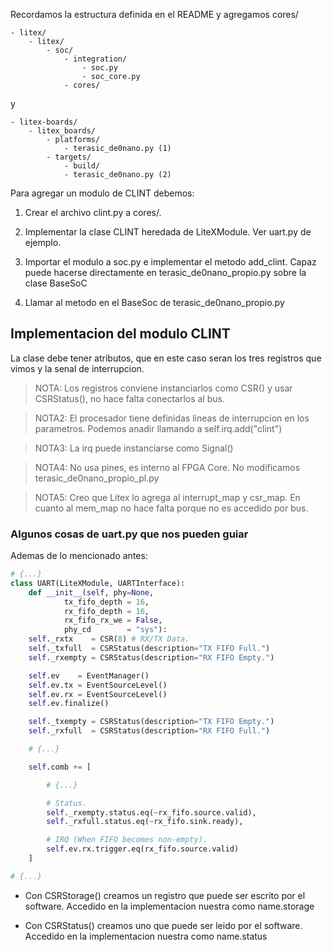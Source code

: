 Recordamos la estructura definida en el README y agregamos cores/

```
- litex/
    - litex/
        - soc/
            - integration/
                - soc.py
                - soc_core.py
            - cores/
```

y 

```
- litex-boards/
    - litex_boards/
        - platforms/
            - terasic_de0nano.py (1)
        - targets/
            - build/
            - terasic_de0nano.py (2)
```

Para agregar un modulo de CLINT debemos:

1. Crear el archivo clint.py a cores/.

2. Implementar la clase CLINT heredada de LiteXModule. Ver uart.py de ejemplo.

3. Importar el modulo a soc.py e implementar el metodo add_clint. Capaz puede hacerse directamente en terasic_de0nano_propio.py sobre la clase BaseSoC

4. Llamar al metodo en el BaseSoc de terasic_de0nano_propio.py

## Implementacion del modulo CLINT

La clase debe tener atributos, que en este caso seran los tres registros que vimos y la senal de interrupcion.


> NOTA: Los registros conviene instanciarlos como CSR() y usar CSRStatus(), no hace falta conectarlos al bus.

> NOTA2: El procesador tiene definidas lineas de interrupcion en los parametros. Podemos anadir llamando a self.irq.add("clint")

> NOTA3: La irq puede instanciarse como Signal()

> NOTA4: No usa pines, es interno al FPGA Core. No modificamos terasic_de0nano_propio_pl.py

> NOTA5: Creo que Litex lo agrega al interrupt_map y csr_map. En cuanto al mem_map no hace falta porque no es accedido por bus.

### Algunos cosas de uart.py que nos pueden guiar

Ademas de lo mencionado antes:
``` Python
# {...}
class UART(LiteXModule, UARTInterface):
    def __init__(self, phy=None,
            tx_fifo_depth = 16,
            rx_fifo_depth = 16,
            rx_fifo_rx_we = False,
            phy_cd        = "sys"):
    self._rxtx    = CSR(8) # RX/TX Data.
    self._txfull  = CSRStatus(description="TX FIFO Full.")
    self._rxempty = CSRStatus(description="RX FIFO Empty.")

    self.ev    = EventManager()
    self.ev.tx = EventSourceLevel()
    self.ev.rx = EventSourceLevel()
    self.ev.finalize()

    self._txempty = CSRStatus(description="TX FIFO Empty.")
    self._rxfull  = CSRStatus(description="RX FIFO Full.")

    # {...}

    self.comb += [

        # {...}

        # Status.
        self._rxempty.status.eq(~rx_fifo.source.valid),
        self._rxfull.status.eq(~rx_fifo.sink.ready),

        # IRQ (When FIFO becomes non-empty).
        self.ev.rx.trigger.eq(rx_fifo.source.valid)
    ]

# {...}

```
- Con CSRStorage() creamos un registro que puede ser escrito por el software. Accedido en la implementacion nuestra como name.storage

- Con CSRStatus() creamos uno que puede ser leido por el software. Accedido en la implementacion nuestra como name.status
